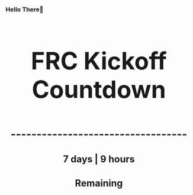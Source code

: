 ### Hello There👋

<!---START-TIMER--->
<h3 align='center' style='font-size: 64px;'>FRC Kickoff Countdown</h3>
<h3 align='center' style='font-size: 30px;'>----------------------------------</h3>
<h3 align='center' style='font-size: 25px;'>7 days | 9 hours</h3>
<h3 align='center' style='font-size: 25px;'>Remaining</h3>
<!---END-TIMER--->
